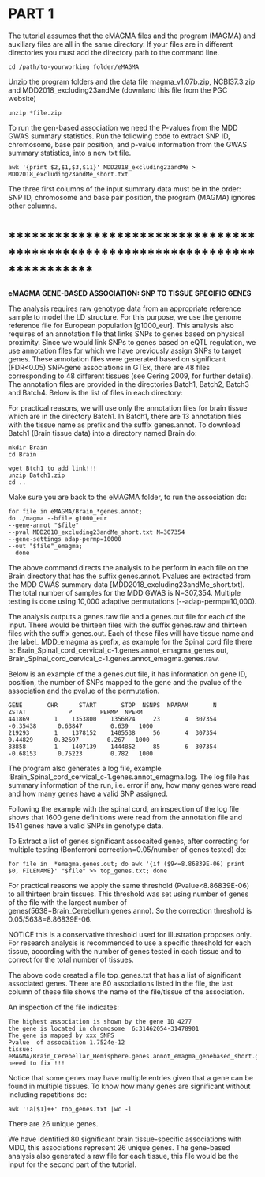 # PART 1

The tutorial assumes that the eMAGMA files and the program (MAGMA) and auxiliary files are all in the same directory. If your files are in different directories you must add the directory path to the command line. 

    cd /path/to-yourworking folder/eMAGMA


Unzip the program folders and the data file magma_v1.07b.zip, NCBI37.3.zip and MDD2018_excluding23andMe (downland this file from the PGC website)
    
    unzip *file.zip 


To run the gen-based association we need the P-values from the MDD GWAS summary statistics. Run the following code to extract SNP ID, chromosome, base pair position, and p-value information from the GWAS summary statistics, into a new txt file.

    awk '{print $2,$1,$3,$11}' MDD2018_excluding23andMe > MDD2018_excluding23andMe_short.txt


The three first columns of the input summary data must be in the order: SNP ID, chromosome and base pair position, the program (MAGMA) ignores other columns. 



# ***************************************************************************



**eMAGMA GENE-BASED ASSOCIATION: SNP TO TISSUE SPECIFIC GENES**


The analysis requires raw genotype data from an appropriate reference sample to model the LD structure. For this purpose, we use the genome reference file for European population [g1000_eur]. This analysis also requires of an annotation file that links SNPs to genes based on physical proximity. Since we would link SNPs to genes based on eQTL regulation, we use annotation files for which we have previously assign SNPs to target genes. These annotation files were generated based on significant (FDR<0.05) SNP-gene associations in GTEx, there are 48 files corresponding to 48 different tissues (see Gering 2009, for further details). The annotation files are provided in the directories Batch1, Batch2, Batch3 and Batch4. Below is the list of files in each directory:

For practical reasons, we will use only the annotation files for brain tissue which are in the directory Batch1. In Batch1, there are 13 annotation files with the tissue name as prefix and the suffix genes.annot. To download Batch1 (Brain tissue data) into a directory named Brain do:

    mkdir Brain 
    cd Brain 
    
    wget Btch1 to add link!!!
    unzip Batch1.zip
    cd ..

Make sure you are back to the eMAGMA folder, to run the association do:

    for file in eMAGMA/Brain_*genes.annot; 
    do ./magma --bfile g1000_eur 
    --gene-annot "$file" 
    --pval MDD2018_excluding23andMe_short.txt N=307354 
    --gene-settings adap-permp=10000 
    --out "$file"_emagma;       
      done

The above command directs the analysis to be perform in each file on the Brain directory that has the suffix genes.annot. Pvalues are extracted from the MDD GWAS summary data [MDD2018_excluding23andMe_short.txt]. The total number of samples for the MDD GWAS is N=307,354. Multiple testing is done using 10,000 adaptive permutations (--adap-permp=10,000). 

The analysis outputs a genes.raw file and a genes.out file for each of the input. There would be thirteen files with the suffix genes.raw and thirteen files with the suffix genes.out. Each of these files will have tissue name and the label_ MDD_emagma as prefix, as example for the Spinal cord file there is: Brain_Spinal_cord_cervical_c-1.genes.annot_emagma_genes.out, Brain_Spinal_cord_cervical_c-1.genes.annot_emagma.genes.raw. 

Below is an example of the a genes.out file, it has information on gene ID, position, the number of SNPs mapped to the gene and the pvalue of the association and the pvalue of the permutation. 

    GENE       CHR      START       STOP  NSNPS  NPARAM       N        ZSTAT            P        PERMP  NPERM
    441869       1    1353800    1356824     23       4  307354     -0.35438      0.63847        0.639   1000
    219293       1    1378152    1405538     56       4  307354      0.44829      0.32697        0.267   1000
    83858        1    1407139    1444852     85       6  307354     -0.68153      0.75223        0.782   1000


The program also generates a log file, example :Brain_Spinal_cord_cervical_c-1.genes.annot_emagma.log. The log file has summary information of the run, i.e. error if any, how many genes were read and how many genes have a valid SNP assigned.

Following the example with the spinal cord, an inspection of the log file shows that 1600 gene definitions were read from the annotation file and 1541 genes have a valid SNPs in genotype data.


To Extract a list of genes significant assocaited genes, after correcting for multiple testing (Bonferroni correction=0.05/number of genes tested) do:

    for file in  *emagma.genes.out; do awk '{if ($9<=8.86839E-06) print $0, FILENAME}' "$file" >> top_genes.txt; done

For practical reasons we apply the same threshold (Pvalue<8.86839E-06) to all thirteen brain tissues. This threshold was set using  number of genes of the file with the largest number of genes(5638=Brain_Cerebellum.genes.anno).
So the correction threshold is 0.05/5638=8.86839E-06.

NOTICE this is a conservative threshold used for illustration proposes only. For research analysis is recommended to use a specific threshold for each tissue, according with the number of genes tested in each tissue and to correct for the total number of tissues.

The above code created a file top_genes.txt that has a list of significant associated genes. There are 80 associations listed in the file, the last column of these file shows the name of the file/tissue of the association. 

An inspection of the file indicates:

    The highest association is shown by the gene ID 4277  
    the gene is located in chromosome  6:31462054-31478901
    The gene is mapped by xxx SNPS       
    Pvalue  of assocaition 1.7524e-12      
    tissue: eMAGMA/Brain_Cerebellar_Hemisphere.genes.annot_emagma_genebased_short.genes.out neeed to fix !!!


Notice that some genes may have multiple entries given that a gene can be found in multiple tissues. To know how many genes are significant without including repetitions do: 

    awk '!a[$1]++' top_genes.txt |wc -l 

There are 26 unique genes.

We have identified 80 significant brain tissue-specific associations with MDD, this associations represent 26 unique genes. The gene-based analysis also generated a raw file for each tissue, this file would be the input for the second part of the tutorial.
